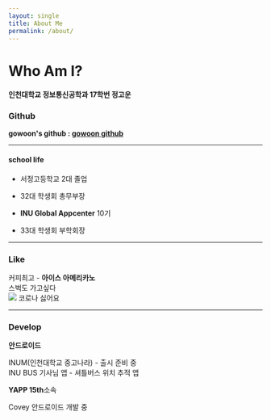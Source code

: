 ```yaml
---
layout: single
title: About Me
permalink: /about/
---
```


<h1>Who Am I? </h1>

<h4>인천대학교 정보통신공학과 17학번 정고운</h4>

<h3>Github</h3>

<b>gowoon's github : [gowoon github](https://www.github.com/gowoonJ)</b>



------------------------------------------------------------

<h4>school life</h4>

- 서정고등학교 2대 졸업

- 32대 학생회 총무부장

- <b>INU Global Appcenter</b> 10기

- 33대 학생회 부학회장



---------------------------

<h3>Like</h3>

<p>커피최고 - <b>아이스 아메리카노</b><br>
    스벅도 가고싶다<br>
    <img src = "http://img3.tmon.kr/cdn3/deals/2019/07/11/2226619282/original_2226619282_front_7c0be_1562832593production.jpg">
	코로나 싫어요
</p>

-------------------------

<h3>Develop</h3>

<b>안드로이드</b>

<p>INUM(인천대학교 중고나라) - 출시 준비 중<br>INU BUS 기사님 앱 - 셔틀버스 위치 추적 앱</p>



<b>YAPP 15th</b>소속

Covey 안드로이드 개발 중
